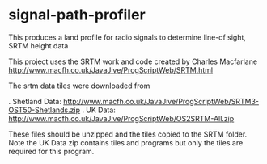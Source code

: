 # signal-path-profiler
This produces a land profile for radio signals to determine line-of sight, SRTM height data 

This project uses the SRTM work and code created by Charles Macfarlane
http://www.macfh.co.uk/JavaJive/ProgScriptWeb/SRTM.html

The srtm data tiles were downloaded from

.  Shetland Data: http://www.macfh.co.uk/JavaJive/ProgScriptWeb/SRTM3-OST50-Shetlands.zip
.  UK Data: http://www.macfh.co.uk/JavaJive/ProgScriptWeb/OS2SRTM-All.zip

These files should be unzipped and the tiles copied to the SRTM folder.  Note the UK Data zip contains tiles and programs
 but only the tiles are required for this program.
 


